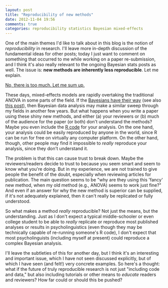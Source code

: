 ```yaml
---
layout: post
title: "Reproducibility of new methods"
date: 2012-11-04 19:56
comments: true
categories: reproducibility statistics Bayesian mixed-effects
---
```

One of the main themes I'd like to talk about in this blog is the notion of *reproducibility* in research. I'll leave more in-depth discussion of the fundamental ideas for other posts; today I just want to comment on something that occurred to me while working on a paper re-submission, and I think it's also really relevant to the ongoing Bayesian stats posts as well. The issue is: **new methods are inherently less reproducible**.  Let me explain.

[No, there is too much. Let me sum up.](http://www.youtube.com/watch?v=GZYhDMCOyww)

These days, mixed-effects models are rapidly overtaking the traditional ANOVA in some parts of the field. If the [Bayesians have their way](http://www.indiana.edu/~kruschke/AnOpenLetter.htm) (see also [this post](http://shoestringpsycholing.github.com/blog/2012/11/02/naive-bayesian/)), then Bayesian data analysis may make a similar sweep through my fields in another few years. But what happens when you write a paper using these shiny new methods, and either (a) your reviewers or (b) much of the audience for the paper (or both) don't understand the methods? Maybe you even include the [R code](http://www.r-project.org/) for your analysis.  On the one hand, your analysis could be easily reproduced by anyone in the world, since R can be run for free on virtually any computer platform.  On the other hand, though, other people may find it impossible to *really* reproduce your analysis, since they don't understand it.

The problem is that this can cause trust to break down. Maybe the reviewers/readers decide to trust to because you seem smart and seem to know what you're doing. But in my experience, we are not trained to give people the benefit of the doubt, especially when reviewing articles for publication. The main question seems to be "why are they using this 'fancy' new method, when my old method (e.g., ANOVA) seems to work just fine?"  And even if an answer for why the new method is superior can be supplied, if it's not adequately explained, then it can't really be replicated or fully understood.

So what makes a method *really* reproducible?  Not just the means, but the understanding. Just as I don't expect a typical middle-schooler or even college student to be able to *really* replicate or reproduce most published analyses or results in psycholinguistics (even though they may be technically capable of re-running someone's R code), I don't expect that most psycholinguists (including myself at present) could reproduce a complex Bayesian analysis.

I'll leave the subtleties of this for another day, but I think it's an interesting and important issue, which I have not seen discussed explicitly, but of which I have seen (and felt!) very concrete examples.  So here's a thought: what if the future of truly reproducible research is not just "including code and data," but also including tutorials or other means to *educate* readers and reviewers? How far could or should this be pushed?
